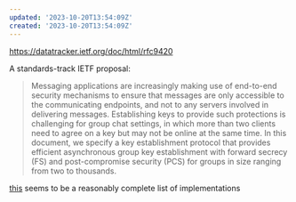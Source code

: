 ```yaml
---
updated: '2023-10-20T13:54:09Z'
created: '2023-10-20T13:54:09Z'
---
```

https://datatracker.ietf.org/doc/html/rfc9420

A standards-track IETF proposal:

> Messaging applications are increasingly making use of end-to-end security mechanisms to ensure that messages are only accessible to the communicating endpoints, and not to any servers involved in delivering messages. Establishing keys to provide such protections is challenging for group chat settings, in which more than two clients need to agree on a key but may not be online at the same time. In this document, we specify a key establishment protocol that provides efficient asynchronous group key establishment with forward secrecy (FS) and post-compromise security (PCS) for groups in size ranging from two to thousands.

[this](https://github.com/mlswg/mls-implementations/blob/main/implementation_list.md#list-of-existing-mls-implementations) seems to be a reasonably complete list of implementations